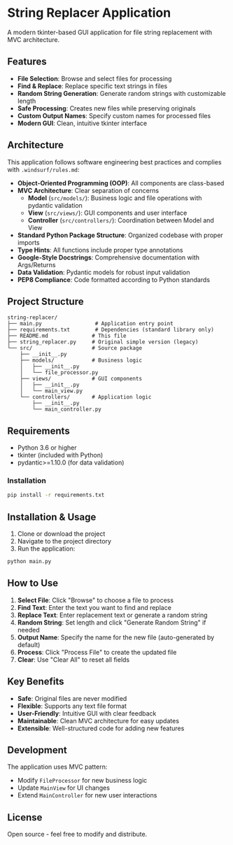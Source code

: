 # String Replacer Application

A modern tkinter-based GUI application for file string replacement with MVC architecture.

## Features

- **File Selection**: Browse and select files for processing
- **Find & Replace**: Replace specific text strings in files
- **Random String Generation**: Generate random strings with customizable length
- **Safe Processing**: Creates new files while preserving originals
- **Custom Output Names**: Specify custom names for processed files
- **Modern GUI**: Clean, intuitive tkinter interface

## Architecture

This application follows software engineering best practices and complies with `.windsurf/rules.md`:

- **Object-Oriented Programming (OOP)**: All components are class-based
- **MVC Architecture**: Clear separation of concerns
  - **Model** (`src/models/`): Business logic and file operations with pydantic validation
  - **View** (`src/views/`): GUI components and user interface
  - **Controller** (`src/controllers/`): Coordination between Model and View
- **Standard Python Package Structure**: Organized codebase with proper imports
- **Type Hints**: All functions include proper type annotations
- **Google-Style Docstrings**: Comprehensive documentation with Args/Returns
- **Data Validation**: Pydantic models for robust input validation
- **PEP8 Compliance**: Code formatted according to Python standards

## Project Structure

```
string-replacer/
├── main.py                 # Application entry point
├── requirements.txt        # Dependencies (standard library only)
├── README.md              # This file
├── string_replacer.py     # Original simple version (legacy)
└── src/                   # Source package
    ├── __init__.py
    ├── models/            # Business logic
    │   ├── __init__.py
    │   └── file_processor.py
    ├── views/             # GUI components
    │   ├── __init__.py
    │   └── main_view.py
    └── controllers/       # Application logic
        ├── __init__.py
        └── main_controller.py
```

## Requirements

- Python 3.6 or higher
- tkinter (included with Python)
- pydantic>=1.10.0 (for data validation)

### Installation

```bash
pip install -r requirements.txt
```

## Installation & Usage

1. Clone or download the project
2. Navigate to the project directory
3. Run the application:

```bash
python main.py
```

## How to Use

1. **Select File**: Click "Browse" to choose a file to process
2. **Find Text**: Enter the text you want to find and replace
3. **Replace Text**: Enter replacement text or generate a random string
4. **Random String**: Set length and click "Generate Random String" if needed
5. **Output Name**: Specify the name for the new file (auto-generated by default)
6. **Process**: Click "Process File" to create the updated file
7. **Clear**: Use "Clear All" to reset all fields

## Key Benefits

- **Safe**: Original files are never modified
- **Flexible**: Supports any text file format
- **User-Friendly**: Intuitive GUI with clear feedback
- **Maintainable**: Clean MVC architecture for easy updates
- **Extensible**: Well-structured code for adding new features

## Development

The application uses MVC pattern:
- Modify `FileProcessor` for new business logic
- Update `MainView` for UI changes
- Extend `MainController` for new user interactions

## License

Open source - feel free to modify and distribute.
